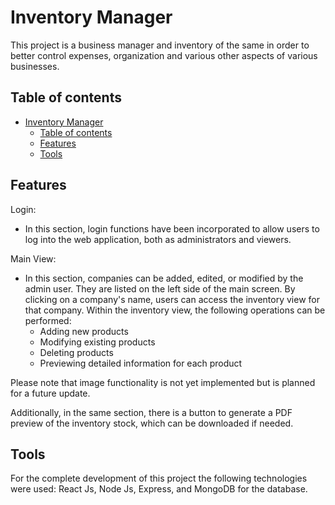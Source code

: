 # Inventory Manager

This project is a business manager and inventory of the same in order to better control expenses, organization and various other aspects of various businesses. 

## Table of contents
- [Inventory Manager](#inventory-manager)
  - [Table of contents](#table-of-contents)
  - [Features](#features)
  - [Tools](#tools)

## Features

Login:

 - In this section, login functions have been incorporated to allow users to log into the web application, both as administrators and viewers.
  
Main View:
 - In this section, companies can be added, edited, or modified by the admin user. They are listed on the left side of the main screen. By clicking on a company's name, users can access the inventory view for that company. Within the inventory view, the following operations can be performed:
   - Adding new products
   - Modifying existing products
    - Deleting products
    - Previewing detailed information for each product
  
Please note that image functionality is not yet implemented but is planned for a future update.

Additionally, in the same section, there is a button to generate a PDF preview of the inventory stock, which can be downloaded if needed.


## Tools

For the complete development of this project the following technologies were used: React Js, Node Js, Express, and MongoDB for the database. 


